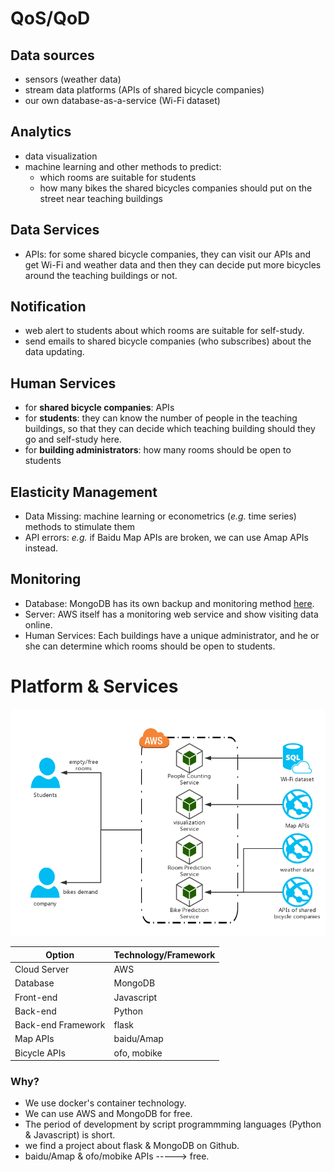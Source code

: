 # QoS/QoD
## Data sources
* sensors (weather data)
* stream data platforms (APIs of shared bicycle companies)
* our own database-as-a-service (Wi-Fi dataset)

## Analytics
* data visualization
* machine learning and other methods to predict:
  * which rooms are suitable for students
  * how many bikes the shared bicycles companies should put on the street near teaching buildings

## Data Services
* APIs: for some shared bicycle companies, they can visit our APIs and get Wi-Fi and weather data and then they can decide put more bicycles around the teaching buildings or not.

## Notification
* web alert to students about which rooms are suitable for self-study.
* send emails to shared bicycle companies (who subscribes) about the data updating.

## Human Services
* for **shared bicycle companies**: APIs
* for **students**: they can know the number of people in the teaching buildings, so that they can decide which teaching building should they go and self-study here.
* for **building administrators**: how many rooms should be open to students

## Elasticity Management
* Data Missing: machine learning or econometrics (*e.g.* time series) methods to stimulate them
* API errors: *e.g.* if Baidu Map APIs are broken, we can use Amap APIs instead.

## Monitoring
* Database: MongoDB has its own backup and monitoring method [here](https://docs.mongodb.com/manual/administration).
* Server: AWS itself has a monitoring web service and show visiting data online.
* Human Services: Each buildings have a unique administrator, and he or she can determine which rooms should be open to students.

# Platform & Services

![P&S](architecture.png)

| Option | Technology/Framework
| --------   | -----
| Cloud Server |AWS
| Database | MongoDB
| Front-end | Javascript
| Back-end | Python
| Back-end Framework | flask
| Map APIs | baidu/Amap
| Bicycle APIs | ofo, mobike

### Why?
* We use docker's container technology.
* We can use AWS and MongoDB for free.
* The period of development by script programmming languages (Python & Javascript) is short.
* we find a project about flask & MongoDB on Github.
* baidu/Amap & ofo/mobike APIs -----> free.

